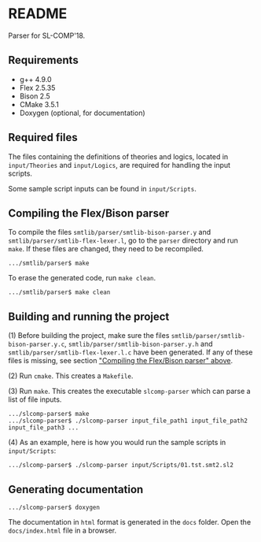 # README #

Parser for SL-COMP'18.

## Requirements ##
 - g++ 4.9.0
 - Flex 2.5.35
 - Bison 2.5
 - CMake 3.5.1
 - Doxygen (optional, for documentation)

## Required files ##
The files containing the definitions of theories and logics, located in `input/Theories` and `input/Logics`, are required for handling the input scripts.

Some sample script inputs can be found in `input/Scripts`.

## Compiling the Flex/Bison parser ##
To compile the files `smtlib/parser/smtlib-bison-parser.y` and `smtlib/parser/smtlib-flex-lexer.l`, go to the `parser` directory and run `make`. If these files are changed, they need to be recompiled.
```
.../smtlib/parser$ make
```
To erase the generated code, run `make clean`.
```
.../smtlib/parser$ make clean
```

## Building and running the project ##
(1) Before building the project, make sure the files `smtlib/parser/smtlib-bison-parser.y.c`, `smtlib/parser/smtlib-bison-parser.y.h` and `smtlib/parser/smtlib-flex-lexer.l.c` have been generated. If any of these files is missing, see section ["Compiling the Flex/Bison parser" above](https://github.com/cristina-serban/inductor/blob/master/README.md#compiling-the-parser).

(2) Run `cmake`. This creates a `Makefile`.

(3) Run `make`. This creates the executable `slcomp-parser` which can parse a list of file inputs.
```
.../slcomp-parser$ make
.../slcomp-parser$ ./slcomp-parser input_file_path1 input_file_path2 input_file_path3 ...
```

(4) As an example, here is how you would run the sample scripts in `input/Scripts`:
```
.../slcomp-parser$ ./slcomp-parser input/Scripts/01.tst.smt2.sl2
```

## Generating documentation ##
```
.../slcomp-parser$ doxygen
```
The documentation in `html` format is generated in the `docs` folder. Open the `docs/index.html` file in a browser.
